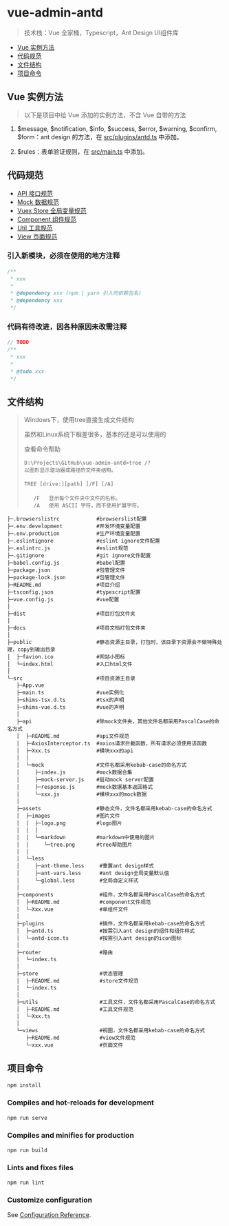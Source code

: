 # vue-admin-antd
> 技术栈：Vue 全家桶，Typescript，Ant Design UI组件库

- <a href='#prototype'>Vue 实例方法</a>
- <a href='#standard'>代码规范</a>
- <a href='#directory'>文件结构</a>
- <a href='#npm'>项目命令</a>

## <h2 id='prototype'>Vue 实例方法</h2>

> 以下是项目中给 Vue 添加的实例方法，不含 Vue 自带的方法

1. $message, $notification, $info, $success, $error, $warning, $confirm, $form：ant design 的方法，在 [src/plugins/antd.ts](src/plugins/antd.ts) 中添加。

1. $rules：表单验证规则，在 [src/main.ts](src/main.ts) 中添加。

## <h2 id='standard'>代码规范</h2>

- [API 接口规范](./src/api/README.md)
- [Mock 数据规范](./src/api/mock/README.md)
- [Vuex Store 全局变量规范](./src/store/README.md)
- [Component 组件规范](./src/components/README.md)
- [Util 工具规范](./src/utils/README.md)
- [View 页面规范](./src/views/README.md)

### 引入新模块，必须在使用的地方注释
``` javascript
/**
 * xxx
 *
 * @dependency xxx (npm | yarn 引入的依赖包名)
 * @dependency xxx
 */
```

### 代码有待改进，因各种原因未改需注释
``` javascript
// TODO
/**
 * xxx
 *
 * @todo xxx
 */
```

## <h2 id='directory'>文件结构</h2>

> Windows下，使用tree直接生成文件结构
>
> 虽然和Linux系统下相差很多，基本的还是可以使用的
> 
> 查看命令帮助
> ```
> D:\Projects\GitHub\vue-admin-antd>tree /?
> 以图形显示驱动器或路径的文件夹结构。
> 
> TREE [drive:][path] [/F] [/A]
> 
>    /F   显示每个文件夹中文件的名称。
>    /A   使用 ASCII 字符，而不使用扩展字符。
> ```
[^_^]: #图片在github上老是加载失败，特换成以上代码
[^_^]: #![tree命令](./src/assets/images/markdown/tree.png)

```
├─.browserslistrc            #browserslist配置
├─.env.development           #开发环境变量配置
├─.env.production            #生产环境变量配置
├─.eslintignore              #eslint ignore文件配置
├─.eslintrc.js               #eslint规范
├─.gitignore                 #git ignore文件配置
├─babel.config.js            #babel配置
├─package.json               #包管理文件
├─package-lock.json          #包管理文件
├─README.md                  #项目介绍
├─tsconfig.json              #typescript配置
├─vue.config.js              #vue配置
│
├─dist                       #项目打包文件夹
│
├─docs                       #项目文档打包文件夹
│
├─public                     #静态资源主目录，打包时，该目录下资源会不做特殊处理，copy到输出目录
│  ├─favion.ico              #网站小图标
│  └─index.html              #入口html文件
│
└─src                        #项目资源主目录
   ├─App.vue
   ├─main.ts                 #vue实例化
   ├─shims-tsx.d.ts          #tsx的声明
   ├─shims-vue.d.ts          #vue的声明
   │
   ├─api                     #除mock文件夹，其他文件名都采用PascalCase的命名方式
   │  ├─README.md            #api文件规范
   │  ├─AxiosInterceptor.ts  #axios请求拦截函数，所有请求必须使用该函数
   │  ├─Xxx.ts               #模块xxx的api
   │  │
   │  └─mock                 #文件名都采用kebab-case的命名方式
   │     ├─index.js          #mock数据合集
   │     ├─mock-server.js    #启动mock server配置
   │     ├─response.js       #mock数据基本返回格式
   │     └─xxx.js            #模块xxx的mock数据
   │
   ├─assets                  #静态文件，文件名都采用kebab-case的命名方式
   │  ├─images               #图片文件
   │  │  ├─logo.png          #logo图片
   │  │  │
   │  │  └─markdown          #markdown中使用的图片
   │  │     └─tree.png       #tree帮助图片
   │  │
   │  └─less
   │     ├─ant-theme.less     #重置ant design样式
   │     ├─ant-vars.less      #ant design全局变量默认值
   │     └─global.less        #全局自定义样式
   │
   ├─components               #组件，文件名都采用PascalCase的命名方式
   │  ├─README.md             #component文件规范
   │  └─Xxx.vue               #单组件文件
   │
   ├─plugins                  #插件，文件名都采用kebab-case的命名方式
   │  ├─antd.ts               #按需引入ant design的组件和组件样式
   │  └─antd-icon.ts          #按需引入ant design的icon图标
   │
   ├─router                   #路由
   │  └─index.ts
   │
   ├─store                    #状态管理
   │  ├─README.md             #store文件规范
   │  └─index.ts
   │
   ├─utils                    #工具文件，文件名都采用PascalCase的命名方式
   │  ├─README.md             #工具文件规范
   │  └─Xxx.ts
   │
   └─views                    #视图，文件名都采用kebab-case的命名方式
      ├─README.md             #view文件规范
      └─xxx.vue               #页面文件
```

## <h2 id="npm">项目命令</h2>

```
npm install
```

### Compiles and hot-reloads for development
```
npm run serve
```

### Compiles and minifies for production
```
npm run build
```

### Lints and fixes files
```
npm run lint
```

### Customize configuration
See [Configuration Reference](https://cli.vuejs.org/config/).
